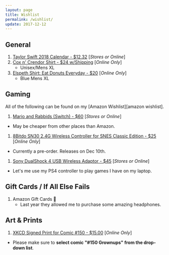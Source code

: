 ```yaml
---
layout: page
title: Wishlist
permalink: /wishlist/
update: 2017-12-12
---
```


## General

1. [Taylor Swift 2018 Calendar - $12.32][tswift-calendar] [_Stores or Online_]
1. [Cox n' Crendor Shirt - $24 w/Shipping][cox-n-crendor] [_Online Only_]
   - Unisex/Mens XL
1. [Elspeth Shirt: Eat Donuts Everyday - $20][elspeth-shirt] [_Online Only_]
   - Blue Mens XL

## Gaming

All of the following can be found on my [Amazon Wishlist][amazon wishlist].

1. [Mario and Rabbids (Switch) - $60][mario-and-rabbids] [_Stores or Online_]
  - May be cheaper from other places than Amazon.
1. [8Bitdo SN30 2.4G Wireless Controller for SNES Classic Edition - $25][snes-wireless] [_Online Only_]
  - Currently a pre-order. Releases on Dec 10th.
1. [Sony DualShock 4 USB Wireless Adaptor - $45][ds4-adapter] [_Stores or Online_]
  - Let's me use my PS4 controller to play games I have on my laptop.


## Gift Cards / If All Else Fails

1. Amazon Gift Cards :sparkling_heart:
   - Last year they allowed me to purchase some amazing headphones.

## Art & Prints

1. [XKCD Signed Print for Comic #150 - $15.00][xkcd-print] [_Online Only_]
  - Please make sure to **select comic "#150 Grownups" from the drop-down list**.

[print-order]: http://exocomics.com/store/prints
[comic-481]: http://exocomics.com/481
[tracer-mug]: https://gear.blizzard.com/us/overwatch-tracer-mug
[xkcd-print]: https://store.xkcd.com/products/signed-prints
[tswift-calendar]: https://www.amazon.com/Monthly-Calendar-Songwriter-Celebrity-Multilingual/dp/1465091335
[elspeth-shirt]: https://www.amazon.com/dp/B076CQM6C7/
[ds4-adapter]: https://www.amazon.com/gp/product/B01KWLKKQU
[switch]: https://www.amazon.com/gp/registry/wishlist/1P3O0QFXP9NRT
[mario-and-rabbids]: https://www.amazon.com/dp/B071JRMKBH/
[switch wishlist]: https://www.amazon.com/gp/registry/wishlist/1P3O0QFXP9NRT
[snes-wireless]: https://www.amazon.com/gp/product/B074HBNNH6k0
[cox-n-crendor]: https://theyetee.com/products/cox-n-crendor

